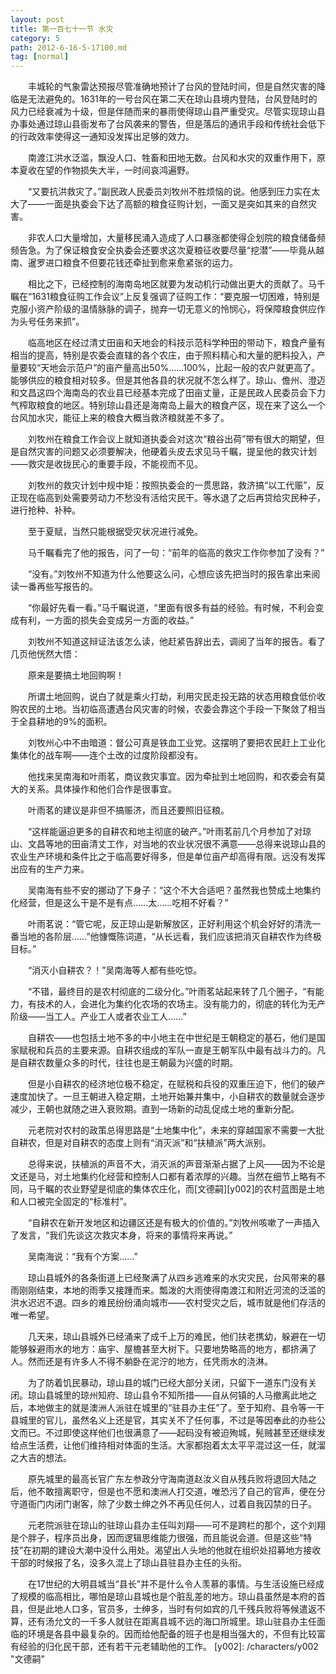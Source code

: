 ```yaml
---
layout: post
title: 第一百七十一节 水灾
category: 5
path: 2012-6-16-5-17100.md
tag: [normal]
---
```


　　丰城轮的气象雷达预报尽管准确地预计了台风的登陆时间，但是自然灾害的降临是无法避免的。1631年的一号台风在第二天在琼山县境内登陆，台风登陆时的风力已经衰减为十级，但是伴随而来的暴雨使得琼山县严重受灾。尽管实现琼山县办事处通过琼山县衙发布了台风袭来的警告，但是落后的通讯手段和传统社会低下的行政效率使得这一通知没发挥出足够的效力。

　　南渡江洪水泛滥，飘没人口、牲畜和田地无数。台风和水灾的双重作用下，原本夏收在望的作物损失大半，一时间哀鸿遍野。

　　“又要抗洪救灾了。”副民政人民委员刘牧州不胜烦恼的说。他感到压力实在太大了——一面是执委会下达了高额的粮食征购计划，一面又是突如其来的自然灾害。

　　非农人口大量增加，大量移民涌入造成了人口暴涨都使得企划院的粮食储备频频告急。为了保证粮食安全执委会还要求这次夏粮征收要尽量“挖潜”——毕竟从越南、暹罗进口粮食不但要花钱还牵扯到愈来愈紧张的运力。

　　相比之下，已经控制的海南岛地区就要为发动机行动做出更大的贡献了。马千瞩在“1631粮食征购工作会议”上反复强调了征购工作：“要克服一切困难，特别是克服小资产阶级的温情脉脉的调子，抛弃一切无意义的怜悯心，将保障粮食供应作为头号任务来抓”。

　　临高地区在经过清丈田亩和天地会的科技示范科学种田的带动下，粮食产量有相当的提高，特别是农委会直辖的各个农庄，由于照料精心和大量的肥料投入，产量要较“天地会示范户”的亩产量高出50%……100%，比起一般的农户就更高了。能够供应的粮食相对较多。但是其他各县的状况就不怎么样了。琼山、儋州、澄迈和文昌这四个海南岛的农业县已经基本完成了田亩丈量，正是民政人民委员会下力气榨取粮食的地区。特别琼山县还是海南岛上最大的粮食产区，现在来了这么一个台风加水灾，能征上来的粮食大概当救济粮就差不多了。

　　刘牧州在粮食工作会议上就知道执委会对这次“粮谷出荷”带有很大的期望，但是自然灾害的问题又必须要解决，他硬着头皮去求见马千瞩，提呈他的救灾计划——救灾是收拢民心的重要手段，不能视而不见。

　　刘牧州的救灾计划中规中矩：按照执委会的一贯思路，救济搞“以工代赈”，反正现在临高到处需要劳动力不愁没有活给灾民干。等水退了之后再贷给灾民种子，进行抢种、补种。

　　至于夏赋，当然只能根据受灾状况进行减免。

　　马千瞩看完了他的报告，问了一句：“前年的临高的救灾工作你参加了没有？”

　　“没有。”刘牧州不知道为什么他要这么问，心想应该先把当时的报告拿出来阅读一番再些写报告的。

　　“你最好先看一看。”马千瞩说道，“里面有很多有益的经验。有时候，不利会变成有利，一方面的损失会变成另一方面的收益。”

　　刘牧州不知道这辩证法该怎么读，他赶紧告辞出去，调阅了当年的报告。看了几页他恍然大悟：

　　原来是要搞土地回购啊！

　　所谓土地回购，说白了就是乘火打劫，利用灾民走投无路的状态用粮食低价收购农民的土地。当初临高遭遇台风灾害的时候，农委会靠这个手段一下聚敛了相当于全县耕地的9%的面积。

　　刘牧州心中不由暗道：督公可真是铁血工业党。这摆明了要把农民赶上工业化集体化的战车啊——连个土改的过度阶段都没有。

　　他找来吴南海和叶雨茗，商议救灾事宜。因为牵扯到土地回购，和农委会有莫大的关系。具体操作和他们合作是很事宜。

　　叶雨茗的建议是非但不搞赈济，而且还要照旧征粮。

　　“这样能逼迫更多的自耕农和地主彻底的破产。”叶雨茗前几个月参加了对琼山、文昌等地的田亩清丈工作，对当地的农业状况很不满意——总得来说琼山县的农业生产环境和条件比之于临高要好得多，但是单位亩产却高得有限。远没有发挥出应有的生产力来。

　　吴南海有些不安的挪动了下身子：“这个不大合适吧？虽然我也赞成土地集约化经营，但是这么干是不是有点……太……吃相不好看？”

　　叶雨茗说：“管它呢，反正琼山是新解放区，正好利用这个机会好好的清洗一番当地的各阶层……”他慷慨陈词道，“从长远看，我们应该把消灭自耕农作为终极目标。”

　　“消灭小自耕农？！”吴南海等人都有些吃惊。

　　“不错，最终目的是农村彻底的二级分化。”叶雨茗站起来转了几个圈子，“有能力，有技术的人，会进化为集约化农场的农场主。没有能力的，彻底的转化为无产阶级——当工人。产业工人或者农业工人……”

　　自耕农——也包括土地不多的中小地主在中世纪是王朝稳定的基石，他们是国家赋税和兵员的主要来源。自耕农组成的军队一直是王朝军队中最有战斗力的。凡是自耕农数量众多的时代，往往也是王朝最为兴盛的时期。

　　但是小自耕农的经济地位极不稳定，在赋税和兵役的双重压迫下，他们的破产速度加快了。一旦王朝进入稳定期，土地开始兼并集中，小自耕农的数量就会逐步减少，王朝也就随之进入衰败期。直到一场新的动乱促成土地的重新分配。

　　元老院对农村的政策总得思路是“土地集中化”，未来的穿越国家不需要一大批自耕农，但是对自耕农的态度上则有“消灭派”和“扶植派”两大派别。

　　总得来说，扶植派的声音不大，消灭派的声音渐渐占据了上风——因为不论是文还是马，对土地集约化经营和控制人口都有着浓厚的兴趣。当然在细节上略有不同，马千瞩的农业野望是彻底的集体农庄化，而[文德嗣][y002]的农村蓝图是土地和人口被完全固定的“标准村”。

　　“自耕农在新开发地区和边疆区还是有极大的价值的。”刘牧州咳嗽了一声插入了发言，“我们先谈这次救灾本身，将来的事情将来再说。”

　　吴南海说：“我有个方案……”

　　琼山县城外的各条街道上已经聚满了从四乡逃难来的水灾灾民，台风带来的暴雨刚刚结束，本地的雨季又接踵而来。瓢泼的大雨使得南渡江和附近河流的泛滥的洪水迟迟不退。四乡的难民纷纷涌向城市——农村受灾之后，城市就是他们存活的唯一希望。

　　几天来，琼山县城外已经涌来了成千上万的难民，他们扶老携幼，躲避在一切能够躲避雨水的地方：庙宇、屋檐甚至大树下。只要地势略高的地方，都挤满了人。然而还是有许多人不得不躺卧在泥泞的地方，任凭雨水的浇淋。

　　为了防着饥民暴动，琼山县的城门已经大部分关闭，只留下一道东门没有关闭。琼山县城里的琼州知府、琼山县令不知所措——自从何镇的人马撤离此地之后，本地做主的就是澳洲人派驻在城里的“驻县办主任”了。至于知府、县令等一干县城里的官儿，虽然名义上还是官，其实关不了任何事，不过是等因奉此的办些公文而已。不过即使这样他们也很满意了——起码没有被迫殉城，髡贼甚至还继续发给点生活费，让他们维持相对体面的生活。大家都抱着太太平平混过这一任，就溜之大吉的想法。

　　原先城里的最高长官广东左参政分守海南道赵汝义自从残兵败将退回大陆之后，他不敢擅离职守，但是也不愿和澳洲人打交道，唯恐污了自己的官声，便在分守道衙门内闭门谢客，除了少数士绅之外不再见任何人，过着自我囚禁的日子。

　　元老院派驻在琼山的驻琼山县办主任叫刘翔——可不是跨栏的那个，这个刘翔是个胖子，程序员出身，因而逻辑思维能力很强，而且能说会道。但是这些“特技”在初期的建设大潮中没什么用处。渴望出人头地的他就在组织处招募地方接收干部的时候报了名，没多久混上了琼山县驻县办主任的头衔。

　　在17世纪的大明县城当“县长”并不是什么令人羡慕的事情。与生活设施已经成了规模的临高相比，哪怕是琼山县城也是个脏乱差的地方。琼山县虽然是本府的首县，但是此地人口多，官员多，士绅多，当时有何如宾的几千残兵败将等候遣返不算，还有汤允文的一千多人就驻在距离县城不远的海口所城里。琼山驻县办主任面临的环境是各县中最复杂的。因而给他配备的班子也是相当强大的，不但有比较富有经验的归化民干部，还有若干元老辅助他的工作。
[y002]: /characters/y002 "文德嗣"

